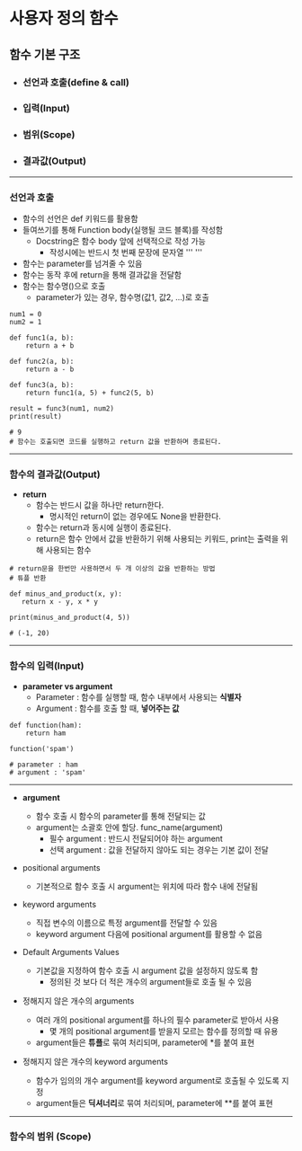 # 사용자 정의 함수

## 함수 기본 구조
 - ### 선언과 호출(define & call)
 - ### 입력(Input)
 - ### 범위(Scope)
 - ### 결과값(Output)

---
### 선언과 호출
 - 함수의 선언은 def 키워드를 활용함
 - 들여쓰기를 통해 Function body(실행될 코드 블록)를 작성함
     - Docstring은 함수 body 앞에 선택적으로 작성 가능
         - 작성시에는 반드시 첫 번째 문장에 문자열 ''' '''
 - 함수는 parameter를 넘겨줄 수 있음   
 - 함수는 동작 후에 return을 통해 결과값을 전달함
 - 함수는 함수명()으로 호출
     - parameter가 있는 경우, 함수명(값1, 값2, ...)로 호출     

```
num1 = 0
num2 = 1

def func1(a, b):
    return a + b

def func2(a, b):
    return a - b

def func3(a, b):
    return func1(a, 5) + func2(5, b)

result = func3(num1, num2)
print(result)    

# 9
# 함수는 호출되면 코드를 실행하고 return 값을 반환하며 종료된다.
```

---
### 함수의 결과값(Output)

 - **return**
     - 함수는 반드시 값을 하나만 return한다.
         - 명시적인 return이 없는 경우에도 None을 반환한다.
     - 함수는 return과 동시에 실행이 종료된다.
     - return은 함수 안에서 값을 반환하기 위해 사용되는 키워드, print는 출력을 위해 사용되는 함수

 ```
 # return문을 한번만 사용하면서 두 개 이상의 값을 반환하는 방법
 # 튜플 반환

 def minus_and_product(x, y):
    return x - y, x * y

 print(minus_and_product(4, 5)) 

 # (-1, 20)
 ```
---
### 함수의 입력(Input)

 - **parameter vs argument**
     - Parameter : 함수를 실행할 때, 함수 내부에서 사용되는 **식별자**
     - Argument : 함수를 호출 할 때, **넣어주는 값**
 
 ```
 def function(ham):      
     return ham

 function('spam')     

 # parameter : ham
 # argument : 'spam'
 ```
 ---
 - **argument**
     - 함수 호출 시 함수의 parameter를 통해 전달되는 값
     - argument는 소괄호 안에 할당. func_name(argument)
         - 필수 argument : 반드시 전달되어야 하는 argument
         - 선택 argument : 값을 전달하지 않아도 되는 경우는 기본 값이 전달

 - positional arguments
     - 기본적으로 함수 호출 시 argument는 위치에 따라 함수 내에 전달됨        

 - keyword arguments 
     - 직접 변수의 이름으로 특정 argument를 전달할 수 있음
     - keyword argument 다음에 positional argument를 활용할 수 없음

 - Default Arguments Values
     - 기본값을 지정하여 함수 호출 시 argument 값을 설정하지 않도록 함
         - 정의된 것 보다 더 적은 개수의 argument들로 호출 될 수 있음
 
 - 정해지지 않은 개수의 arguments
     - 여러 개의 positional argument를 하나의 필수 parameter로 받아서 사용
         - 몇 개의 positional argument를 받을지 모르는 함수를 정의할 때 유용
     - argument들은 **튜플**로 묶여 처리되며, parameter에 *를 붙여 표현

 - 정해지지 않은 개수의 keyword arguments
     - 함수가 임의의 개수 argument를 keyword argument로 호출될 수 있도록 지정
     - argument들은 **딕셔너리**로 묶여 처리되며, parameter에 **를 붙여 표현

---

### 함수의 범위 (Scope)



